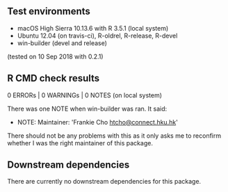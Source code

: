 ## Test environments
* macOS High Sierra 10.13.6 with R 3.5.1 (local system)
* Ubuntu 12.04 (on travis-ci), R-oldrel, R-release, R-devel
* win-builder (devel and release)

(tested on 10 Sep 2018 with 0.2.1)

## R CMD check results
0 ERRORs | 0 WARNINGs | 0 NOTES (on local system)

There was one NOTE when win-builder was ran. It said:

* NOTE: Maintainer: 'Frankie Cho <htcho@connect.hku.hk>'

There should not be any problems with this as it only asks me to reconfirm whether I was the right maintainer of this package.

## Downstream dependencies

There are currently no downstream dependencies for this package.